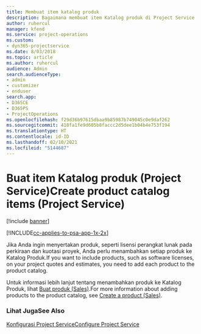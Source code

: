 ```yaml
---
title: Membuat item katalog produk
description: Bagaimana membuat item Katalog produk di Project Service
author: ruhercul
manager: kfend
ms.service: project-operations
ms.custom:
- dyn365-projectservice
ms.date: 8/03/2018
ms.topic: article
ms.author: ruhercul
audience: Admin
search.audienceType:
- admin
- customizer
- enduser
search.app:
- D365CE
- D365PS
- ProjectOperations
ms.openlocfilehash: f29d36b97615dbaa9b85987b749045c0e9daf262
ms.sourcegitcommit: 418fa1fe9d605b8faccc2d5dee1b04b4e753f194
ms.translationtype: HT
ms.contentlocale: id-ID
ms.lasthandoff: 02/10/2021
ms.locfileid: "5144687"
---
```

# <a name="create-product-catalog-items-project-service"></a><span data-ttu-id="00d1d-103">Buat item Katalog produk (Project Service)</span><span class="sxs-lookup"><span data-stu-id="00d1d-103">Create product catalog items (Project Service)</span></span>

[!include [banner](../includes/psa-now-project-operations.md)]

[!INCLUDE[cc-applies-to-psa-app-1x-2x](../includes/cc-applies-to-psa-app-1x-2x.md)]

<span data-ttu-id="00d1d-104">Jika Anda ingin menyertakan produk, seperti lisensi perangkat lunak pada perkiraan dan kuotasi proyek, Anda perlu menambahkan setiap produk ke Katalog Produk.</span><span class="sxs-lookup"><span data-stu-id="00d1d-104">If you want to include products, such as software licenses, on your project quotes and estimates, you need to add each product to the product catalog.</span></span>  
  
 <span data-ttu-id="00d1d-105">Untuk informasi lebih lanjut tentang menambahkan produk ke Katalog Produk, lihat [Buat produk (Sales)](https://docs.microsoft.com/dynamics365/sales-enterprise/create-product-sales).</span><span class="sxs-lookup"><span data-stu-id="00d1d-105">For more information about adding products to the product catalog, see [Create a product (Sales)](https://docs.microsoft.com/dynamics365/sales-enterprise/create-product-sales).</span></span>  
  
### <a name="see-also"></a><span data-ttu-id="00d1d-106">Lihat Juga</span><span class="sxs-lookup"><span data-stu-id="00d1d-106">See Also</span></span>  
 [<span data-ttu-id="00d1d-107">Konfigurasi Project Service</span><span class="sxs-lookup"><span data-stu-id="00d1d-107">Configure Project Service</span></span>](../psa/configure.md)
